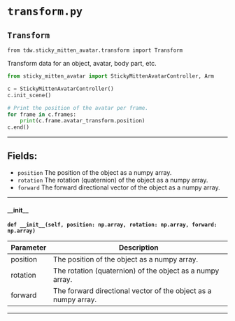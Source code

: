 # `transform.py`

## `Transform`

`from tdw.sticky_mitten_avatar.transform import Transform`

Transform data for an object, avatar, body part, etc.

```python
from sticky_mitten_avatar import StickyMittenAvatarController, Arm

c = StickyMittenAvatarController()
c.init_scene()

# Print the position of the avatar per frame.
for frame in c.frames:
    print(c.frame.avatar_transform.position)
c.end()
```

***

## Fields:

- `position` The position of the object as a numpy array.
- `rotation` The rotation (quaternion) of the object as a numpy array.
- `forward` The forward directional vector of the object as a numpy array.

***

#### \_\_init\_\_

**`def __init__(self, position: np.array, rotation: np.array, forward: np.array)`**


| Parameter | Description |
| --- | --- |
| position | The position of the object as a numpy array. |
| rotation | The rotation (quaternion) of the object as a numpy array. |
| forward | The forward directional vector of the object as a numpy array. |

***

